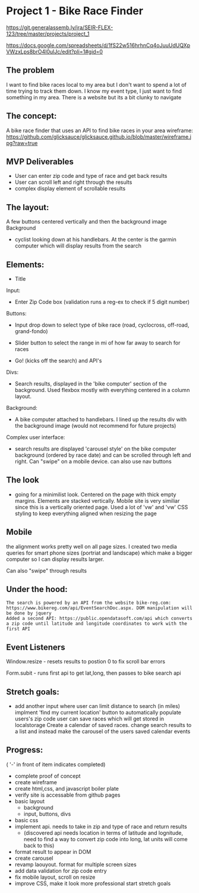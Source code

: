 # Project 1 - Bike Race Finder
https://git.generalassemb.ly/ira/SEIR-FLEX-123/tree/master/projects/project_1

https://docs.google.com/spreadsheets/d/1fS22w516hrhnCq4oJuuUdUQXpVWzxLps8brO4I0ulJc/edit?pli=1#gid=0

## The problem
I want to find bike races local to my area but I don't want to spend a lot of time trying to track them down. I know my event type, I just want to find something in my area. There is a website but its a bit clunky to navigate

## The concept:
A bike race finder that uses an API to find bike races in your area
wireframe: https://github.com/glicksauce/glicksauce.github.io/blob/master/wireframe.jpg?raw=true

## MVP Deliverables
- User can enter zip code and type of race and get back results
- User can scroll left and right through the results
- complex display element of scrollable results

## The layout:
A few buttons centered vertically and then the background image
Background 
- cyclist looking down at his handlebars. At the center is the garmin computer which will display results from the search

## Elements: 
- Title 

Input: 
- Enter Zip Code box 
(validation runs a reg-ex to check if 5 digit number)
        
Buttons:
- Input drop down to select type of bike race (road, cyclocross, off-road, grand-fondo)

- Slider button to select the range in mi of how far away to search for races

- Go! (kicks off the search) and API's

Divs: 
- Search results, displayed in the 'bike computer' section of the background. Used flexbox mostly with everything centered in a column layout.

Background:
- A bike computer attached to handlebars. I lined up the results div with the background image (would not recommend for future projects)
    
Complex user interface:
- search results are displayed 'carousel style' on the bike computer background (ordered by race date) and can be scrolled through left and right. Can "swipe" on a mobile device. can also use nav buttons

## The look
- going for a minimilist look. Centered on the page with thick empty margins.  Elements are stacked vertically. Mobile site is very similiar since this is a vertically oriented page. Used a lot of 'vw' and 'vw' CSS styling to keep everything aligned when resizing the page

## Mobile
the alignment works pretty well on all page sizes. I created two media queries for smart phone sizes (portriat and landscape) which make a bigger computer so I can display results larger.

Can also "swipe" through results

## Under the hood:
    The search is powered by an API from the website bike-reg.com: https://www.bikereg.com/api/EventSearchDoc.aspx. DOM manipulation will be done by jquery
    Added a second API: https://public.opendatasoft.com/api which converts a zip code until latitude and longitude coordinates to work with the first API

## Event Listeners 
Window.resize - resets results to postion 0 to fix scroll bar errors

Form.subit - runs first api to get lat,long, then passes to bike search api

## Stretch goals:
 - add another input where user can limit distance to search (in miles)
 implment 'find my current location' button to automatically populate users's zip code
 user can save races which will get stored in localstorage
 Create a calendar of saved races.
 change search results to a list and instead make the carousel of the users saved calendar events

## Progress:
( '-' in front of item indicates completed)
- complete proof of concept
-  create wireframe
- create html,css, and javascript boiler plate
- verify site is accessable from github pages
 - basic layout
   - background
   - input, buttons, divs
 - basic css
 - implement api. needs to take in zip and type of race and return results
    - (discovered api needs location in terms of latitude and lognitude, need to find a way to convert zip code into long, lat units will come back to this)
 - format result to appear in DOM
 - create carousel
 - revamp laouyout. format for multiple screen sizes
 - add data validation for zip code entry
- fix mobile layout, scroll on resize
 - improve CSS, make it look more professional
 start stretch goals

